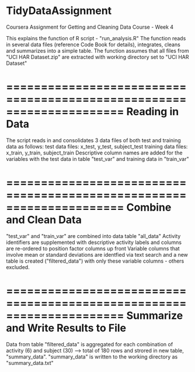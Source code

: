 # TidyDataAssignment
Coursera Assignment for Getting and Cleaning Data Course - Week 4

This explains the function of R script - "run_analysis.R"
The function reads in several data files (reference Code Book for details), integrates, cleans and summarizes into a simple table.
The function assumes that all files from "UCI HAR Dataset.zip" are extracted with working directory set to "UCI HAR Dataset"

=====================================================================
Reading in Data
=====================================================================
The script reads in and consolidates 3 data files of both test and training data as follows:
  test data files:        x_test, y_test, subject_test
  training data files:    x_train, y_train, subject_train
Descriptive column names are added for the variables with the test data in table "test_var" and training data in "train_var" 

=====================================================================
Combine and Clean Data
=====================================================================
"test_var" and "train_var" are combined into data table "all_data"
Activity identifiers are supplemented with descriptive activity labels and columns are re-ordered to position factor columns up front
Variable columns that involve mean or standard deviations are identfied via text search and a new table is created ("filtered_data")
with only these variable columns - others excluded.

=====================================================================
Summarize and Write Results to File
=====================================================================
Data from table "filtered_data" is aggregated for each combination of activity (6) and subject (30) -->  total of 180 rows and strored
in new table, "summary_data".  "summary_data" is written to the working directory as "summary_data.txt"
